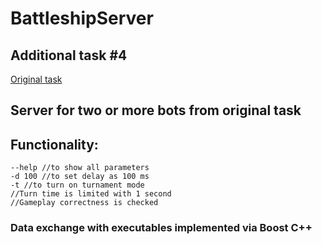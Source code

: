 # BattleshipServer
## Additional task #4
[Original task](https://avoronkov.gitlab.io/oop/2018.cpp/task4/)
## Server for two or more bots from original task
## Functionality: 
```
--help //to show all parameters
-d 100 //to set delay as 100 ms
-t //to turn on turnament mode
//Turn time is limited with 1 second
//Gameplay correctness is checked
```
### Data exchange with executables implemented via Boost C++ 
